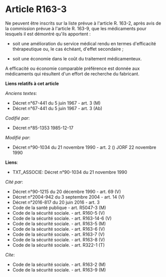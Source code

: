 # Article R163-3

Ne peuvent être inscrits sur la liste prévue à l'article R. 163-2, après avis de la commission prévue à l'article R. 163-9,
que les médicaments pour lesquels il est démontré qu'ils apportent :

- soit une amélioration du service médical rendu en termes d'efficacité thérapeutique ou, le cas échéant, d'effet
secondaire ;

- soit une économie dans le coût du traitement médicamenteux.

A efficacité ou économie comparable préférence est donnée aux médicaments qui résultent d'un effort de recherche du
fabricant.

**Liens relatifs à cet article**

_Anciens textes_:

  - Décret n°67-441 du 5 juin 1967 - art. 3 (M)
  - Décret n°67-441 du 5 juin 1967 - art. 3 (Ab)

_Codifié par_:

  - Décret n°85-1353 1985-12-17

_Modifié par_:

  - Décret n°90-1034 du 21 novembre 1990 - art. 2 () JORF 22 novembre 1990

**Liens**:

  - TXT_ASSOCIE: Décret n°90-1034 du 21 novembre 1990

_Cité par_:

  - Décret n°90-1215 du 20 décembre 1990 - art. 69 (V)
  - Décret n°2004-942 du 3 septembre 2004 - art. 14 (V)
  - Décret n°2016-817 du 20 juin 2016 - art. 3
  - Code de la santé publique - art. R5047-3 (M)
  - Code de la sécurité sociale. - art. R160-5 (V)
  - Code de la sécurité sociale. - art. R163-14-6 (V)
  - Code de la sécurité sociale. - art. R163-5 (M)
  - Code de la sécurité sociale. - art. R163-6 (V)
  - Code de la sécurité sociale. - art. R163-7 (V)
  - Code de la sécurité sociale. - art. R163-8 (V)
  - Code de la sécurité sociale. - art. R322-1 (T)

_Cite_:

  - Code de la sécurité sociale. - art. R163-2 (M)
  - Code de la sécurité sociale. - art. R163-9 (M)
